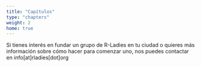 ```yaml
---
title: "Capítulos"
type: "chapters"
weight: 2
home: true
---
```


Si tienes interés en fundar un grupo de R-Ladies en tu ciudad o quieres más información sobre cómo hacer para comenzar uno, nos puedes contactar en info[at]rladies[dot]org
